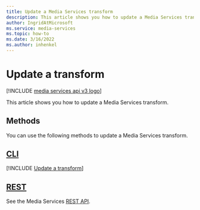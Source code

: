 ```yaml
---
title: Update a Media Services transform
description: This article shows you how to update a Media Services transform.
author: IngridAtMicrosoft
ms.service: media-services
ms.topic: how-to
ms.date: 3/16/2022
ms.author: inhenkel
---
```


# Update a transform

[!INCLUDE [media services api v3 logo](./includes/v3-hr.md)]

This article shows you how to update a Media Services transform.

## Methods

You can use the following methods to update a Media Services transform.

## [CLI](#tab/cli/)

[!INCLUDE [Update a transform](./includes/task-update-transform-cli.md)]

## [REST](#tab/rest/)

See the Media Services [REST API](/rest/api/media/transforms/update).
